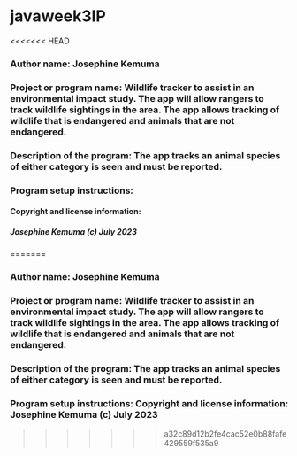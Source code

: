 # javaweek3IP

<<<<<<< HEAD
### Author name: Josephine Kemuma

### Project or program name: Wildlife tracker to assist in an environmental impact study. The app will allow rangers to track wildlife sightings in the area. The app allows tracking of wildlife that is endangered and animals that are not endangered.

### Description of the program: The app tracks an animal species of either category is seen and must be reported.

### Program setup instructions: 

#### Copyright and license information: 

##### Josephine Kemuma (c) July 2023
=======
### Author name: Josephine Kemuma 

### Project or program name: Wildlife tracker to assist in an environmental impact study. The app will allow rangers to track wildlife sightings in the area. The app allows tracking of wildlife that is endangered and animals that are not endangered. 

### Description of the program: The app tracks an animal species of either category is seen and must be reported.

### Program setup instructions: Copyright and license information: Josephine Kemuma (c) July 2023
>>>>>>> a32c89d12b2fe4cac52e0b88fafe429559f535a9
